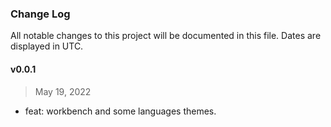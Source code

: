 ### Change Log

All notable changes to this project will be documented in this file. Dates are displayed in UTC.

#### v0.0.1

> May 19, 2022

- feat: workbench and some languages themes.
